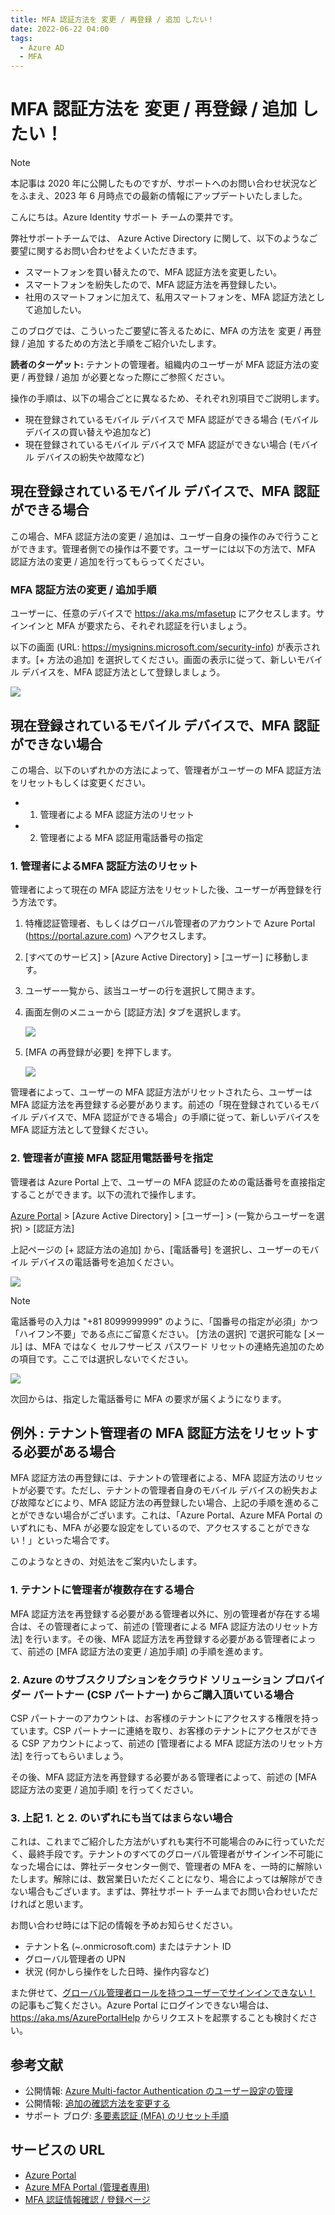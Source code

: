 ```yaml
---
title: MFA 認証方法を 変更 / 再登録 / 追加 したい！
date: 2022-06-22 04:00
tags:
  - Azure AD
  - MFA
---
```


# MFA 認証方法を 変更 / 再登録 / 追加 したい！

> [!NOTE]
> 本記事は 2020 年に公開したものですが、サポートへのお問い合わせ状況などをふまえ、2023 年 6 月時点での最新の情報にアップデートいたしました。

こんにちは。Azure Identity サポート チームの栗井です。

弊社サポートチームでは、 Azure Active Directory に関して、以下のようなご要望に関するお問い合わせをよくいただきます。

- スマートフォンを買い替えたので、MFA 認証方法を変更したい。
- スマートフォンを紛失したので、MFA 認証方法を再登録したい。
- 社用のスマートフォンに加えて、私用スマートフォンを、MFA 認証方法として追加したい。

このブログでは、こういったご要望に答えるために、MFA の方法を 変更 / 再登録 / 追加 するための方法と手順をご紹介いたします。

**読者のターゲット:** テナントの管理者。組織内のユーザーが MFA 認証方法の変更 / 再登録 / 追加 が必要となった際にご参照ください。

操作の手順は、以下の場合ごとに異なるため、それぞれ別項目でご説明します。

- 現在登録されているモバイル デバイスで MFA 認証ができる場合 (モバイル デバイスの買い替えや追加など)
- 現在登録されているモバイル デバイスで MFA 認証ができない場合 (モバイル デバイスの紛失や故障など)

## 現在登録されているモバイル デバイスで、MFA 認証ができる場合

この場合、MFA 認証方法の変更 / 追加は、ユーザー自身の操作のみで行うことができます。管理者側での操作は不要です。ユーザーには以下の方法で、MFA 認証方法の変更 / 追加を行ってもらってください。

### MFA 認証方法の変更 / 追加手順

ユーザーに、任意のデバイスで https://aka.ms/mfasetup にアクセスします。サインインと MFA が要求たら、それぞれ認証を行いましょう。

以下の画面 (URL: https://mysignins.microsoft.com/security-info) が表示されます。[+ 方法の追加] を選択してください。画面の表示に従って、新しいモバイル デバイスを、MFA 認証方法として登録しましょう。

![](./change-mfa-verification-method/figure1.png)

## 現在登録されているモバイル デバイスで、MFA 認証ができない場合

この場合、以下のいずれかの方法によって、管理者がユーザーの MFA 認証方法をリセットもしくは変更ください。

- 1. 管理者による MFA 認証方法のリセット
- 2. 管理者による MFA 認証用電話番号の指定

### 1. 管理者によるMFA 認証方法のリセット

管理者によって現在の MFA 認証方法をリセットした後、ユーザーが再登録を行う方法です。

1. 特権認証管理者、もしくはグローバル管理者のアカウントで Azure Portal (https://portal.azure.com) へアクセスします。

2. [すべてのサービス] > [Azure Active Directory] > [ユーザー] に移動します。
   
3. ユーザー一覧から、該当ユーザーの行を選択して開きます。 

4. 画面左側のメニューから [認証方法] タブを選択します。

    ![](./mfa-reset-2022/auth-method-tab.png)  

5. [MFA の再登録が必要] を押下します。

    ![](./mfa-reset-2022/auth-method-reset.png)  
  
管理者によって、ユーザーの MFA 認証方法がリセットされたら、ユーザーは MFA 認証方法を再登録する必要があります。前述の「現在登録されているモバイル デバイスで、MFA 認証ができる場合」の手順に従って、新しいデバイスを MFA 認証方法として登録ください。

### 2. 管理者が直接 MFA 認証用電話番号を指定

管理者は Azure Portal 上で、ユーザーの MFA 認証のための電話番号を直接指定することができます。以下の流れで操作します。

[Azure Portal](https://portal.azure.com/) > [Azure Active Directory] > [ユーザー] > (一覧からユーザーを選択) > [認証方法]

上記ページの [+ 認証方法の追加] から、[電話番号] を選択し、ユーザーのモバイル デバイスの電話番号を追加ください。

![](./change-mfa-verification-method/figure3.png)

> [!NOTE]
> 電話番号の入力は "+81 8099999999" のように、「国番号の指定が必須」かつ「ハイフン不要」である点にご留意ください。
> [方法の選択] で選択可能な [メール] は、MFA ではなく セルフサービス パスワード リセットの連絡先追加のための項目です。ここでは選択しないでください。

![](./change-mfa-verification-method/figure4.png)

次回からは、指定した電話番号に MFA の要求が届くようになります。

## 例外 : テナント管理者の MFA 認証方法をリセットする必要がある場合

MFA 認証方法の再登録には、テナントの管理者による、MFA 認証方法のリセットが必要です。ただし、テナントの管理者自身のモバイル デバイスの紛失および故障などにより、MFA 認証方法の再登録したい場合、上記の手順を進めることができない場合がございます。これは、「Azure Portal、Azure MFA Portal のいずれにも、MFA が必要な設定をしているので、アクセスすることができない！」といった場合です。

このようなときの、対処法をご案内いたします。

### 1. テナントに管理者が複数存在する場合

MFA 認証方法を再登録する必要がある管理者以外に、別の管理者が存在する場合は、その管理者によって、前述の [管理者による MFA 認証方法のリセット方法] を行います。その後、MFA 認証方法を再登録する必要がある管理者によって、前述の [MFA 認証方法の変更 / 追加手順] の手順を進めます。

### 2. Azure のサブスクリプションをクラウド ソリューション プロバイダー パートナー (CSP パートナー) からご購入頂いている場合

CSP パートナーのアカウントは、お客様のテナントにアクセスする権限を持っています。CSP パートナーに連絡を取り、お客様のテナントにアクセスができる CSP アカウントによって、前述の [管理者による MFA 認証方法のリセット方法] を行ってもらいましょう。

その後、MFA 認証方法を再登録する必要がある管理者によって、前述の [MFA 認証方法の変更 / 追加手順] を行ってください。

### 3. 上記 1. と 2. のいずれにも当てはまらない場合

これは、これまでご紹介した方法がいずれも実行不可能場合のみに行っていただく、最終手段です。テナントのすべてのグローバル管理者がサインイン不可能になった場合には、弊社データセンター側で、管理者の MFA を、一時的に解除いたします。解除には、数営業日いただくことになり、場合によっては解除ができない場合もございます。まずは、弊社サポート チームまでお問い合わせいただければと思います。

お問い合わせ時には下記の情報を予めお知らせください。

- テナント名 (~.onmicrosoft.com) またはテナント ID
- グローバル管理者の UPN
- 状況 (何かしら操作をした日時、操作内容など)

また併せて、[グローバル管理者ロールを持つユーザーでサインインできない！](https://jpazureid.github.io/blog/azure-active-directory/ga-is-locked-out/) の記事もご覧ください。Azure Portal にログインできない場合は、https://aka.ms/AzurePortalHelp からリクエストを起票することも検討ください。

## 参考文献

- 公開情報: [Azure Multi-factor Authentication のユーザー設定の管理](https://docs.microsoft.com/ja-jp/azure/active-directory/authentication/howto-mfa-userdevicesettings)
- 公開情報: [追加の確認方法を変更する](https://support.microsoft.com/ja-jp/office/%e8%bf%bd%e5%8a%a0%e3%81%ae%e7%a2%ba%e8%aa%8d%e6%96%b9%e6%b3%95%e3%82%92%e5%a4%89%e6%9b%b4%e3%81%99%e3%82%8b-956ec8d0-7081-4518-a701-f8414cc20831?ui=ja-JP&rs=ja-JP&ad=JP)
- サポート ブログ: [多要素認証 (MFA) のリセット手順](https://jpazureid.github.io/blog/azure-active-directory/mfa-reset/)

## サービスの URL
- [Azure Portal](https://portal.azure.com/)
- [Azure MFA Portal (管理者専用)](https://account.activedirectory.windowsazure.com/usermanagement/multifactorverification.aspx)
- [MFA 認証情報確認 / 登録ページ](https://aka.ms/mfasetup)
